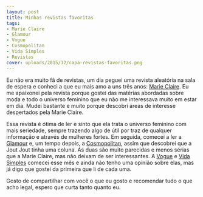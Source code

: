 ```yaml
---
layout: post
title: Minhas revistas favoritas
tags:
- Marie Claire
- Glamour
- Vogue
- Cosmopolitan
- Vida Simples
- Revistas
cover: uploads/2015/12/capa-revistas-favoritas.png
---
```


Eu n&atilde;o era muito f&atilde; de revistas, um dia peguei uma revista aleat&oacute;ria na sala de espera e conheci a que eu mais amo a uns tr&ecirc;s anos: <a href="http://www.assineglobo.com.br/produtos/marie-claire/MC/">Marie Claire</a>. Eu me apaixonei pela revista porque gostei das mat&eacute;rias abordadas sobre moda e todo o universo feminino que eu n&atilde;o me interessava muito em estar em dia. Mudei bastante e muito porque descobri &aacute;reas de interesse despertados pela Marie Claire.

Essa revista &eacute; &oacute;tima de ler e sinto que ela trata o universo feminino com mais seriedade, sempre trazendo algo de &uacute;til por traz de qualquer informa&ccedil;&atilde;o e atrav&eacute;s de mulheres fortes. Em seguida, comecei a ler a <a href="https://www.assineglobo.com.br/produtos/glamour/GL/?site_par=1&amp;origem_par=1&amp;formato_par=PRODUT_DSA&amp;versao_par=GPMIDIA&amp;gclid=Cj0KEQiA-ZSzBRDp3ITHm5KO_JYBEiQA1JjHHD-EYNAJHxlRfUhqHF_hCajPHFxg3EmCc6Qu1IyRg2QaAvBU8P8HAQ">Glamour</a> e, um tempo depois, a <a href="http://www.assine.abril.com.br/portal/assinar/revista-cosmo?origem=google_11_Revista_Cosmopolitan&amp;utm_source=google&amp;utm_medium=cpc&amp;utm_campaign=Revista_Cosmopolitan&amp;gclid=Cj0KEQiA-ZSzBRDp3ITHm5KO_JYBEiQA1JjHHGDilsLA_JAR1J8lcZsAuqeXPYy11CFBt6bNirLouoMaAhKm8P8HAQ">Cosmopolitan</a>, assim que descobrei que a Jout Jout tinha uma coluna. As duas s&atilde;o muito parecidas e menos s&eacute;rias que a Marie Claire, mas n&atilde;o deixam de ser interessantes. A <a href="http://www.assineglobo.com.br/produtos/vogue/VG/?site_par=1&amp;origem_par=1&amp;formato_par=VOGUE_GCN&amp;versao_par=GPMIDIA_GCN&amp;gclid=Cj0KEQiA-ZSzBRDp3ITHm5KO_JYBEiQA1JjHHAyvBlP6ldfen1YIfzSlEt2htDdRN7fGY_3m4cIA-VEaAigQ8P8HAQ">Vogue</a> e <a href="http://www.assine.abril.com.br/portal/assinar/revista-vida-simples?origem=google_11_Revista_Vida_Simples&amp;utm_source=google&amp;utm_medium=cpc&amp;utm_campaign=Revista_Vida_Simples&amp;gclid=Cj0KEQiA-ZSzBRDp3ITHm5KO_JYBEiQA1JjHHGbPeWRLfyBRfpAyypNqK1Ti11eftAmslqscuRxS1O8aAmSl8P8HAQ">Vida Simples</a> comecei esse m&ecirc;s e ainda n&atilde;o tenho uma opini&atilde;o sobre elas, mas j&aacute; digo que gostei da primeira que li de cada uma.

Gosto de compartilhar com voc&ecirc; o que eu gosto e recomendar tudo o que acho legal, espero que curta tanto quanto eu.
